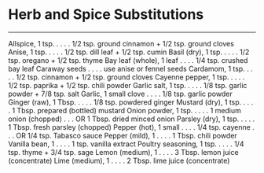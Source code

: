 # Herb and Spice Substitutions
---
Allspice, 1 tsp.			.	.	.	.	1/2 tsp. ground cinnamon + 1/2 tsp. ground cloves
Anise, 1 tsp.				.	.	.	.	1/2 tsp. dill leaf + 1/2 tsp. cumin
Basil (dry), 1 tsp.			.	.	.	.	1/2 tsp. oregano + 1/2 tsp. thyme
Bay leaf (whole), 1 leaf	.	.	.	.	1/4 tsp. crushed bay leaf
Caraway seeds			.	.	.	.	use anise or fennel seeds
Cardamom, 1 tsp.		.	.	.	.	1/2 tsp. cinnamon + 1/2 tsp. ground cloves
Cayenne pepper, 1 tsp.	.	.	.	.	1/2 tsp. paprika + 1/2 tsp. chili powder
Garlic salt, 1 tsp.			.	.	.	.	1/8 tsp. garlic powder + 7/8 tsp. salt
Garlic, 1 small clove		.	.	.	.	1/8 tsp. garlic powder
Ginger (raw), 1 Tbsp.		.	.	.	.	1/8 tsp. powdered ginger
Mustard (dry), 1 tsp.		.	.	.	.	1 Tbsp. prepared (bottled) mustard
Onion powder, 1 tsp.		.	.	.	.	1 medium onion (chopped)
						.	.	.	OR	1 Tbsp. dried minced onion
Parsley (dry), 1 tsp.		.	.	.	.	1 Tbsp. fresh parsley (chopped)
Pepper (hot), 1 small		.	.	.	.	1/4 tsp. cayenne
						.	.	.	OR	1/4 tsp. Tabasco sauce
Pepper (mild), 1			.	.	.	.	1 Tbsp. chili powder
Vanilla bean, 1			.	.	.	.	1 tsp. vanilla extract
Poultry seasoning, 1 tsp.	.	.	.	.	1/4 tsp. thyme + 3/4 tsp. sage
Lemon (medium), 1		.	.	.	.	3 Tbsp. lemon juice (concentrate)
Lime (medium), 1			.	.	.	.	2 Tbsp. lime juice (concentrate)